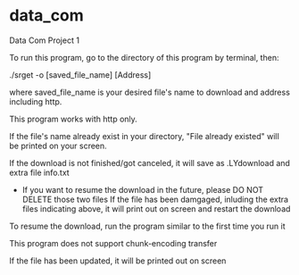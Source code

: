 # data_com
Data Com Project 1

To run this program, go to the directory of this program by terminal, then:

./srget -o [saved_file_name] [Address]

where saved_file_name is your desired file's name to download and address including http.

This program works with http only.

If the file's name already exist in your directory, "File already existed" will be printed on your screen.

If the download is not finished/got canceled, it will save as .LYdownload and extra file info.txt

* If you want to resume the download in the future, please DO NOT DELETE those two files
If the file has been damgaged, inluding the extra files indicating above, it will print out on screen and restart the download

To resume the download, run the program similar to the first time you run it

This program does not support chunk-encoding transfer

If the file has been updated, it will be printed out on screen
